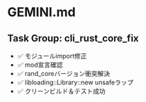 # GEMINI.md

## Task Group: cli_rust_core_fix

- ✅ モジュールimport修正
- ✅ mod宣言確認
- ✅ rand_coreバージョン衝突解決
- ✅ libloading::Library::new unsafeラップ
- ✅ クリーンビルド＆テスト成功

